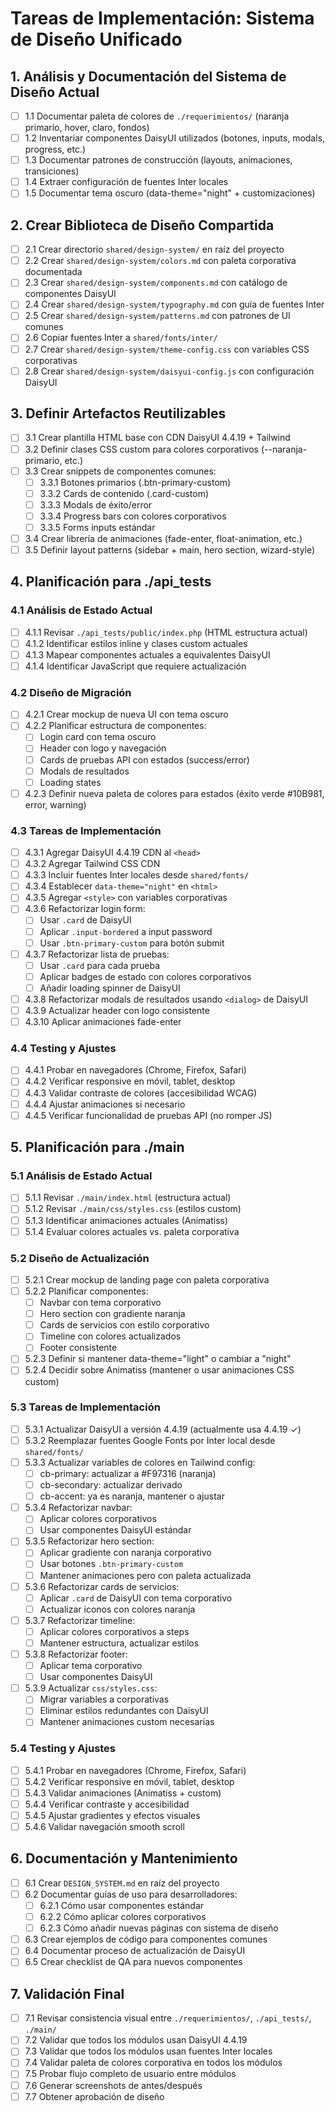 # Tareas de Implementación: Sistema de Diseño Unificado

## 1. Análisis y Documentación del Sistema de Diseño Actual

- [ ] 1.1 Documentar paleta de colores de `./requerimientos/` (naranja primario, hover, claro, fondos)
- [ ] 1.2 Inventariar componentes DaisyUI utilizados (botones, inputs, modals, progress, etc.)
- [ ] 1.3 Documentar patrones de construcción (layouts, animaciones, transiciones)
- [ ] 1.4 Extraer configuración de fuentes Inter locales
- [ ] 1.5 Documentar tema oscuro (data-theme="night" + customizaciones)

## 2. Crear Biblioteca de Diseño Compartida

- [ ] 2.1 Crear directorio `shared/design-system/` en raíz del proyecto
- [ ] 2.2 Crear `shared/design-system/colors.md` con paleta corporativa documentada
- [ ] 2.3 Crear `shared/design-system/components.md` con catálogo de componentes DaisyUI
- [ ] 2.4 Crear `shared/design-system/typography.md` con guía de fuentes Inter
- [ ] 2.5 Crear `shared/design-system/patterns.md` con patrones de UI comunes
- [ ] 2.6 Copiar fuentes Inter a `shared/fonts/inter/`
- [ ] 2.7 Crear `shared/design-system/theme-config.css` con variables CSS corporativas
- [ ] 2.8 Crear `shared/design-system/daisyui-config.js` con configuración DaisyUI

## 3. Definir Artefactos Reutilizables

- [ ] 3.1 Crear plantilla HTML base con CDN DaisyUI 4.4.19 + Tailwind
- [ ] 3.2 Definir clases CSS custom para colores corporativos (--naranja-primario, etc.)
- [ ] 3.3 Crear snippets de componentes comunes:
  - [ ] 3.3.1 Botones primarios (.btn-primary-custom)
  - [ ] 3.3.2 Cards de contenido (.card-custom)
  - [ ] 3.3.3 Modals de éxito/error
  - [ ] 3.3.4 Progress bars con colores corporativos
  - [ ] 3.3.5 Forms inputs estándar
- [ ] 3.4 Crear librería de animaciones (fade-enter, float-animation, etc.)
- [ ] 3.5 Definir layout patterns (sidebar + main, hero section, wizard-style)

## 4. Planificación para ./api_tests

### 4.1 Análisis de Estado Actual
- [ ] 4.1.1 Revisar `./api_tests/public/index.php` (HTML estructura actual)
- [ ] 4.1.2 Identificar estilos inline y clases custom actuales
- [ ] 4.1.3 Mapear componentes actuales a equivalentes DaisyUI
- [ ] 4.1.4 Identificar JavaScript que requiere actualización

### 4.2 Diseño de Migración
- [ ] 4.2.1 Crear mockup de nueva UI con tema oscuro
- [ ] 4.2.2 Planificar estructura de componentes:
  - [ ] Login card con tema oscuro
  - [ ] Header con logo y navegación
  - [ ] Cards de pruebas API con estados (success/error)
  - [ ] Modals de resultados
  - [ ] Loading states
- [ ] 4.2.3 Definir nueva paleta de colores para estados (éxito verde #10B981, error, warning)

### 4.3 Tareas de Implementación
- [ ] 4.3.1 Agregar DaisyUI 4.4.19 CDN al `<head>`
- [ ] 4.3.2 Agregar Tailwind CSS CDN
- [ ] 4.3.3 Incluir fuentes Inter locales desde `shared/fonts/`
- [ ] 4.3.4 Establecer `data-theme="night"` en `<html>`
- [ ] 4.3.5 Agregar `<style>` con variables corporativas
- [ ] 4.3.6 Refactorizar login form:
  - [ ] Usar `.card` de DaisyUI
  - [ ] Aplicar `.input-bordered` a input password
  - [ ] Usar `.btn-primary-custom` para botón submit
- [ ] 4.3.7 Refactorizar lista de pruebas:
  - [ ] Usar `.card` para cada prueba
  - [ ] Aplicar badges de estado con colores corporativos
  - [ ] Añadir loading spinner de DaisyUI
- [ ] 4.3.8 Refactorizar modals de resultados usando `<dialog>` de DaisyUI
- [ ] 4.3.9 Actualizar header con logo consistente
- [ ] 4.3.10 Aplicar animaciones fade-enter

### 4.4 Testing y Ajustes
- [ ] 4.4.1 Probar en navegadores (Chrome, Firefox, Safari)
- [ ] 4.4.2 Verificar responsive en móvil, tablet, desktop
- [ ] 4.4.3 Validar contraste de colores (accesibilidad WCAG)
- [ ] 4.4.4 Ajustar animaciones si necesario
- [ ] 4.4.5 Verificar funcionalidad de pruebas API (no romper JS)

## 5. Planificación para ./main

### 5.1 Análisis de Estado Actual
- [ ] 5.1.1 Revisar `./main/index.html` (estructura actual)
- [ ] 5.1.2 Revisar `./main/css/styles.css` (estilos custom)
- [ ] 5.1.3 Identificar animaciones actuales (Animatiss)
- [ ] 5.1.4 Evaluar colores actuales vs. paleta corporativa

### 5.2 Diseño de Actualización
- [ ] 5.2.1 Crear mockup de landing page con paleta corporativa
- [ ] 5.2.2 Planificar componentes:
  - [ ] Navbar con tema corporativo
  - [ ] Hero section con gradiente naranja
  - [ ] Cards de servicios con estilo corporativo
  - [ ] Timeline con colores actualizados
  - [ ] Footer consistente
- [ ] 5.2.3 Definir si mantener data-theme="light" o cambiar a "night"
- [ ] 5.2.4 Decidir sobre Animatiss (mantener o usar animaciones CSS custom)

### 5.3 Tareas de Implementación
- [ ] 5.3.1 Actualizar DaisyUI a versión 4.4.19 (actualmente usa 4.4.19 ✓)
- [ ] 5.3.2 Reemplazar fuentes Google Fonts por Inter local desde `shared/fonts/`
- [ ] 5.3.3 Actualizar variables de colores en Tailwind config:
  - [ ] cb-primary: actualizar a #F97316 (naranja)
  - [ ] cb-secondary: actualizar derivado
  - [ ] cb-accent: ya es naranja, mantener o ajustar
- [ ] 5.3.4 Refactorizar navbar:
  - [ ] Aplicar colores corporativos
  - [ ] Usar componentes DaisyUI estándar
- [ ] 5.3.5 Refactorizar hero section:
  - [ ] Aplicar gradiente con naranja corporativo
  - [ ] Usar botones `.btn-primary-custom`
  - [ ] Mantener animaciones pero con paleta actualizada
- [ ] 5.3.6 Refactorizar cards de servicios:
  - [ ] Aplicar `.card` de DaisyUI con tema corporativo
  - [ ] Actualizar iconos con colores naranja
- [ ] 5.3.7 Refactorizar timeline:
  - [ ] Aplicar colores corporativos a steps
  - [ ] Mantener estructura, actualizar estilos
- [ ] 5.3.8 Refactorizar footer:
  - [ ] Aplicar tema corporativo
  - [ ] Usar componentes DaisyUI
- [ ] 5.3.9 Actualizar `css/styles.css`:
  - [ ] Migrar variables a corporativas
  - [ ] Eliminar estilos redundantes con DaisyUI
  - [ ] Mantener animaciones custom necesarias

### 5.4 Testing y Ajustes
- [ ] 5.4.1 Probar en navegadores (Chrome, Firefox, Safari)
- [ ] 5.4.2 Verificar responsive en móvil, tablet, desktop
- [ ] 5.4.3 Validar animaciones (Animatiss + custom)
- [ ] 5.4.4 Verificar contraste y accesibilidad
- [ ] 5.4.5 Ajustar gradientes y efectos visuales
- [ ] 5.4.6 Validar navegación smooth scroll

## 6. Documentación y Mantenimiento

- [ ] 6.1 Crear `DESIGN_SYSTEM.md` en raíz del proyecto
- [ ] 6.2 Documentar guías de uso para desarrolladores:
  - [ ] 6.2.1 Cómo usar componentes estándar
  - [ ] 6.2.2 Cómo aplicar colores corporativos
  - [ ] 6.2.3 Cómo añadir nuevas páginas con sistema de diseño
- [ ] 6.3 Crear ejemplos de código para componentes comunes
- [ ] 6.4 Documentar proceso de actualización de DaisyUI
- [ ] 6.5 Crear checklist de QA para nuevos componentes

## 7. Validación Final

- [ ] 7.1 Revisar consistencia visual entre `./requerimientos/`, `./api_tests/`, `./main/`
- [ ] 7.2 Validar que todos los módulos usan DaisyUI 4.4.19
- [ ] 7.3 Validar que todos los módulos usan fuentes Inter locales
- [ ] 7.4 Validar paleta de colores corporativa en todos los módulos
- [ ] 7.5 Probar flujo completo de usuario entre módulos
- [ ] 7.6 Generar screenshots de antes/después
- [ ] 7.7 Obtener aprobación de diseño
